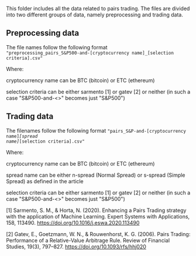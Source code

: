 This folder includes all the data related to pairs trading. The files are divided into two different groups of data, namely preprocessing and trading data.

## Preprocessing data
The file names follow the following format
<code>
"preprocessing_pairs_S&P500-and-[cryptocurrency name]_[selection criteria].csv"
</code>
  
  Where:
  
  cryptocurrency name can be BTC (bitcoin) or ETC (ethereum)
  
  selection criteria can be either sarmento [1] or gatev [2] or neither (in such a case "S&P500-and-<>" becomes just "S&P500")

## Trading data
The filenames follow the following format 
 <code>"pairs_S&P-and-[cryptocurrency name]_[spread name]_[selection criteria].csv"</code>
  
  Where:
  
  cryptocurrency name can be BTC (bitcoin) or ETC (ethereum)
  
  spread name can be either n-spread (Normal Spread) or s-spread (Simple Spread) as defined in the article
  
  selection criteria can be either sarmento [1] or gatev [2] or neither (in such a case "S&P500-and-<>" becomes just "S&P500")

  
  [1] Sarmento, S. M., & Horta, N. (2020). Enhancing a Pairs Trading strategy with the application of Machine Learning. Expert Systems with Applications, 158, 113490. https://doi.org/10.1016/j.eswa.2020.113490
  
  [2] Gatev, E., Goetzmann, W. N., & Rouwenhorst, K. G. (2006). Pairs Trading: Performance of a Relative-Value Arbitrage Rule. Review of Financial Studies, 19(3), 797–827. https://doi.org/10.1093/rfs/hhj020
